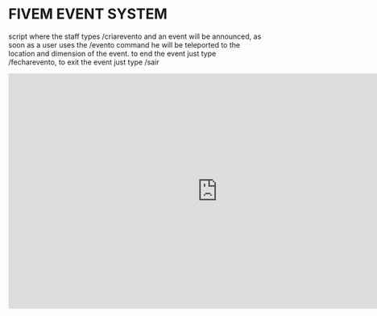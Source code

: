 # FIVEM EVENT SYSTEM

script where the staff types /criarevento and an event will be announced, as soon as a user uses the /evento command he will be teleported to the location and dimension of the event. to end the event just type /fecharevento, to exit the event just type /sair

<iframe width="829" height="467" src="https://www.youtube.com/embed/mBJcXDbVhNc" title="SISTEMA DE EVENTOS | FIVEM" frameborder="0" allow="accelerometer; autoplay; clipboard-write; encrypted-media; gyroscope; picture-in-picture; web-share" referrerpolicy="strict-origin-when-cross-origin" allowfullscreen></iframe>